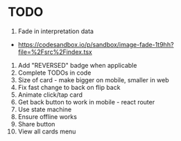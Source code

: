 # TODO

1. Fade in interpretation data
  - https://codesandbox.io/p/sandbox/image-fade-1t9hh?file=%2Fsrc%2Findex.tsx
1. Add "REVERSED" badge when applicable
1. Complete TODOs in code
1. Size of card - make bigger on mobile, smaller in web
1. Fix fast change to back on flip back
1. Animate click/tap card
1. Get back button to work in mobile - react router
1. Use state machine
1. Ensure offline works
1. Share button
1. View all cards menu
